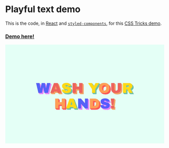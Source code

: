 # Playful text demo

This is the code, in [React][1] and [`styled-components`][2], for this
[CSS Tricks demo][3].

### [Demo here!][4]

![multi-colored text image][final-result]

[1]: https://reactjs.org/
[2]: https://styled-components.com/
[3]: https://css-tricks.com/creating-playful-effects-with-css-text-shadows/
[4]: https://codegoalie.github.io/playful-text/build/
[final-result]: final.png
